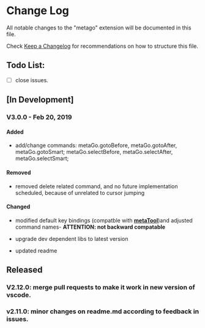 # Change Log
All notable changes to the "metago" extension will be documented in this file.

Check [Keep a Changelog](http://keepachangelog.com/) for recommendations on how to structure this file.
## Todo List:
   - [ ] close issues.
## [In Development]
### V3.0.0 - Feb 20, 2019
#### Added
* add/change commands: metaGo.gotoBefore, metaGo.gotoAfter, metaGo.gotoSmart; metaGo.selectBefore, metaGo.selectAfter, metaGo.selectSmart; 

#### Removed
* removed delete related command, and no future implementation scheduled, because of unrelated to cursor jumping

#### Changed
* modified default key bindings (compatble with [**metaTool**](https://github.com/metatool/metatool))and adjusted command names- **ATTENTION: not backward compatable**
- upgrade dev dependent libs to latest version
* updated readme

## Released
### V2.12.0: merge  pull requests to make it work in new version of vscode.
### v2.11.0: minor changes on readme.md according to feedback in issues.
